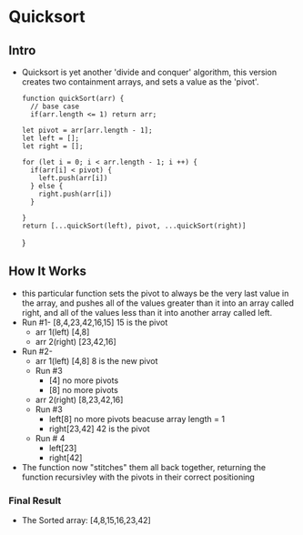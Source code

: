 # Quicksort

## Intro
- Quicksort is yet another 'divide and conquer' algorithm, this version creates two containment arrays, and sets a value as the 'pivot'. 

      function quickSort(arr) {
        // base case
        if(arr.length <= 1) return arr;

      let pivot = arr[arr.length - 1];
      let left = [];
      let right = [];

      for (let i = 0; i < arr.length - 1; i ++) {
        if(arr[i] < pivot) {
          left.push(arr[i])
        } else {
          right.push(arr[i])
        }

      }
      return [...quickSort(left), pivot, ...quickSort(right)]
    }

## How It Works

- this particular function sets the pivot to always be the very last value in the array, and pushes all of the values greater than it into an array called right, and all of the values less than it into another array called left.
- Run #1- [8,4,23,42,16,15] 15 is the pivot
  - arr 1(left) [4,8]
  - arr 2(right) [23,42,16] 
- Run #2- 
  - arr 1(left) [4,8] 8 is the new pivot
  - Run #3
    - [4] no more pivots
    - [8] no more pivots
  - arr 2(right) [8,23,42,16] 
  - Run #3
    - left[8] no more pivots beacuse array length = 1
    - right[23,42] 42 is the pivot
  - Run # 4
    - left[23]
    - right[42]
- The function now "stitches" them all back together, returning the function recursivley with the pivots in their correct positioning

### Final Result
  - The Sorted array: [4,8,15,16,23,42]


